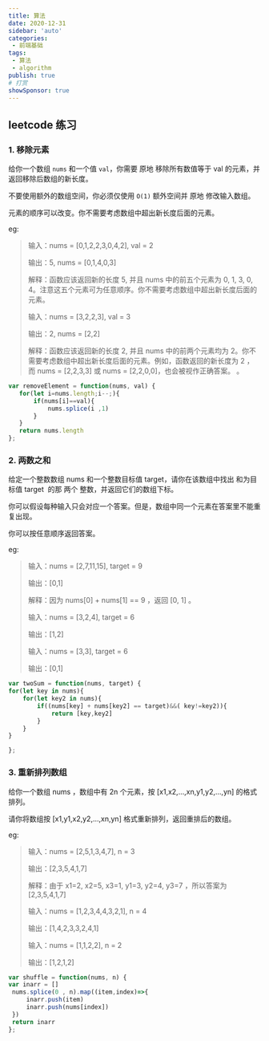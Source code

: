 ```yaml
---
title: 算法
date: 2020-12-31
sidebar: 'auto'
categories:
 - 前端基础
tags:
 - 算法
 - algorithm
publish: true
# 打赏
showSponsor: true
---
```


## leetcode 练习

### 1. 移除元素

给你一个数组 `nums` 和一个值 `val`，你需要 原地 移除所有数值等于 val 的元素，并返回移除后数组的新长度。

不要使用额外的数组空间，你必须仅使用 `O(1)` 额外空间并 原地 修改输入数组。

元素的顺序可以改变。你不需要考虑数组中超出新长度后面的元素。

eg:

> 输入：nums = [0,1,2,2,3,0,4,2], val = 2
>
> 输出：5, nums = [0,1,4,0,3]
>
> 解释：函数应该返回新的长度 5, 并且 nums 中的前五个元素为 0, 1, 3, 0, 4。注意这五个元素可为任意顺序。你不需要考虑数组中超出新长度后面的元素。
>
>
> 输入：nums = [3,2,2,3], val = 3
>
> 输出：2, nums = [2,2]
>
> 解释：函数应该返回新的长度 2, 并且 nums 中的前两个元素均为 2。你不需要考虑数组中超出新长度后面的元素。例如，函数返回的新长度为 2 ，而 nums = [2,2,3,3] 或 nums = [2,2,0,0]，也会被视作正确答案。
。

```js
var removeElement = function(nums, val) {
   for(let i=nums.length;i--;){
       if(nums[i]==val){
           nums.splice(i ,1)
       }
   }
   return nums.length
};
```

### 2. 两数之和

给定一个整数数组 nums 和一个整数目标值 target，请你在该数组中找出 和为目标值 target  的那 两个 整数，并返回它们的数组下标。

你可以假设每种输入只会对应一个答案。但是，数组中同一个元素在答案里不能重复出现。

你可以按任意顺序返回答案。

eg:

> 输入：nums = [2,7,11,15], target = 9
>
> 输出：[0,1]
>
> 解释：因为 nums[0] + nums[1] == 9 ，返回 [0, 1] 。
>
> 输入：nums = [3,2,4], target = 6
>
> 输出：[1,2]
>
> 输入：nums = [3,3], target = 6
>
> 输出：[0,1]

```js
var twoSum = function(nums, target) {
for(let key in nums){
    for(let key2 in nums){
        if((nums[key] + nums[key2] == target)&&( key!=key2)){
            return [key,key2]
        }
    }
}

};
```

### 3. 重新排列数组

给你一个数组 nums ，数组中有 2n 个元素，按 [x1,x2,...,xn,y1,y2,...,yn] 的格式排列。

请你将数组按 [x1,y1,x2,y2,...,xn,yn] 格式重新排列，返回重排后的数组。

eg:

> 输入：nums = [2,5,1,3,4,7], n = 3
>
> 输出：[2,3,5,4,1,7]
>
> 解释：由于 x1=2, x2=5, x3=1, y1=3, y2=4, y3=7 ，所以答案为 [2,3,5,4,1,7]
>
> 输入：nums = [1,2,3,4,4,3,2,1], n = 4
>
> 输出：[1,4,2,3,3,2,4,1]
>
> 输入：nums = [1,1,2,2], n = 2
>
> 输出：[1,2,1,2]

```js
var shuffle = function(nums, n) {
var inarr = []
 nums.splice(0 , n).map((item,index)=>{
     inarr.push(item)
     inarr.push(nums[index])
 })
 return inarr
};
```
